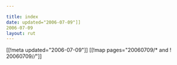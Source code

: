 ```yaml
---

title: index
date: updated="2006-07-09"]]
2006-07-09
layout: rut
---
```


[[!meta updated="2006-07-09"]]
[[!map pages="20060709/* and ! 20060709/*/*"]]
